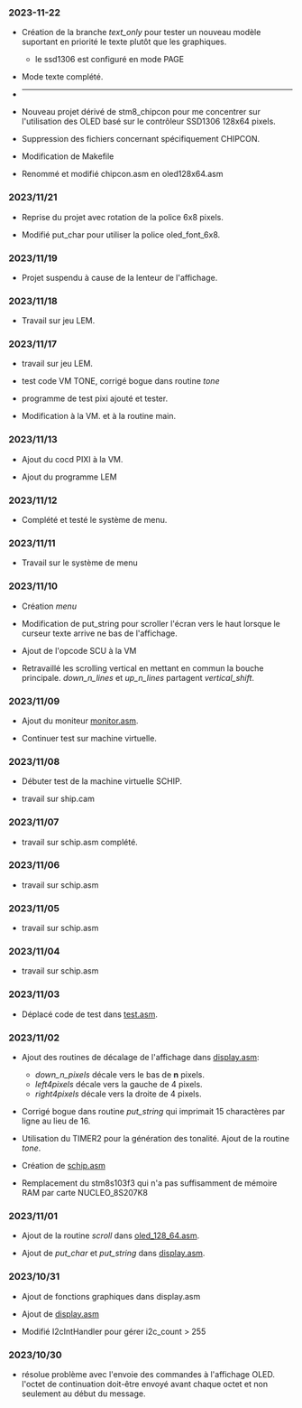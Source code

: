 ### 2023-11-22

* Création de la branche *text_only* pour tester un nouveau modèle suportant en priorité le texte plutôt que les graphiques.
    * le ssd1306 est configuré en mode PAGE 

* Mode texte complété.


* -------------------

* Nouveau projet dérivé de stm8_chipcon pour me concentrer sur l'utilisation des OLED basé sur le contrôleur SSD1306 128x64 pixels.

* Suppression des fichiers concernant spécifiquement CHIPCON.

* Modification de Makefile 

* Renommé et modifié chipcon.asm en oled128x64.asm

### 2023/11/21

* Reprise du projet avec rotation de la police 6x8 pixels.

* Modifié put_char pour utiliser la police oled_font_6x8. 

### 2023/11/19

* Projet suspendu à cause de la lenteur de l'affichage.

### 2023/11/18

* Travail sur jeu LEM. 

### 2023/11/17

* travail sur jeu LEM.

* test code VM TONE, corrigé bogue dans routine *tone* 


* programme de test pixi ajouté et tester.

* Modification à la VM. et à la routine main.

### 2023/11/13

* Ajout du cocd PIXI à la VM. 

* Ajout du programme LEM 

### 2023/11/12

* Complété et testé le système de menu.

### 2023/11/11

* Travail sur le système de menu

### 2023/11/10

* Création *menu*

* Modification de put_string pour scroller l'écran vers le haut lorsque le curseur texte arrive ne bas de l'affichage.

* Ajout de l'opcode SCU  à la VM 

* Retravaillé  les scrolling vertical en mettant en commun la bouche principale. *down_n_lines* et *up_n_lines* partagent *vertical_shift*.

### 2023/11/09

* Ajout du moniteur  [monitor.asm](monitor.asm).

* Continuer test sur machine virtuelle.


### 2023/11/08

* Débuter test de la machine virtuelle SCHIP.

* travail sur ship.cam 

### 2023/11/07

* travail sur schip.asm complété. 

### 2023/11/06

* travail sur schip.asm 

### 2023/11/05

* travail sur schip.asm 

### 2023/11/04

* travail sur schip.asm 

### 2023/11/03

* Déplacé code de test dans [test.asm](test.asm).

### 2023/11/02 

* Ajout des routines de décalage de l'affichage dans [display.asm](display.asm):
    * *down_n_pixels* décale vers le bas de **n** pixels.
    * *left4pixels* décale vers la gauche de 4 pixels.
    * *right4pixels* décale vers la droite de 4 pixels.

* Corrigé bogue dans routine *put_string* qui imprimait 15 charactères par ligne au lieu de 16.

* Utilisation du TIMER2 pour la génération des tonalité. Ajout de la routine *tone*.

* Création de [schip.asm](schip.asm)

* Remplacement du stm8s103f3 qui n'a pas suffisamment de mémoire RAM par carte NUCLEO_8S207K8 

### 2023/11/01

* Ajout de la routine *scroll* dans [oled_128_64.asm](oled_128_64.asm).

* Ajout de *put_char*  et *put_string* dans [display.asm](display.asm).

### 2023/10/31

* Ajout de fonctions graphiques dans display.asm 

* Ajout de [display.asm](display.asm)

* Modifié I2cIntHandler pour gérer i2c_count > 255

### 2023/10/30

* résolue problème avec l'envoie des commandes à l'affichage OLED. l'octet de continuation doit-être envoyé avant chaque octet et non seulement au début du message.
